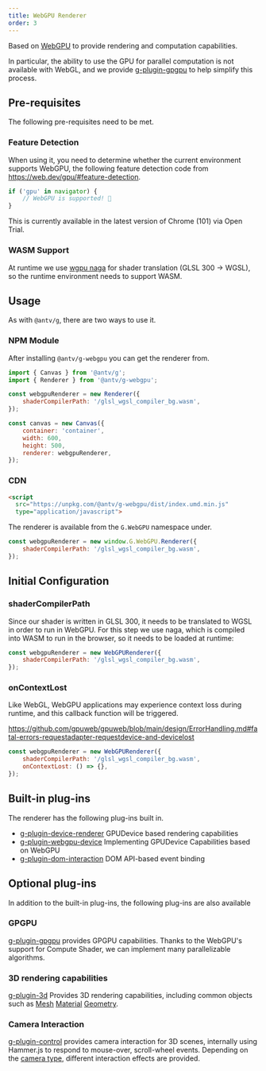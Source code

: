 ```yaml
---
title: WebGPU Renderer
order: 3
---
```


Based on [WebGPU](https://www.w3.org/TR/webgpu/) to provide rendering and computation capabilities.

In particular, the ability to use the GPU for parallel computation is not available with WebGL, and we provide [g-plugin-gpgpu](/en/plugins/gpgpu) to help simplify this process.

## Pre-requisites

The following pre-requisites need to be met.

### Feature Detection

When using it, you need to determine whether the current environment supports WebGPU, the following feature detection code from <https://web.dev/gpu/#feature-detection>.

```js
if ('gpu' in navigator) {
    // WebGPU is supported! 🎉
}
```

This is currently available in the latest version of Chrome (101) via Open Trial.

### WASM Support

At runtime we use [wgpu naga](https://github.com/gfx-rs/naga) for shader translation (GLSL 300 -> WGSL), so the runtime environment needs to support WASM.

## Usage

As with `@antv/g`, there are two ways to use it.

### NPM Module

After installing `@antv/g-webgpu` you can get the renderer from.

```js
import { Canvas } from '@antv/g';
import { Renderer } from '@antv/g-webgpu';

const webgpuRenderer = new Renderer({
    shaderCompilerPath: '/glsl_wgsl_compiler_bg.wasm',
});

const canvas = new Canvas({
    container: 'container',
    width: 600,
    height: 500,
    renderer: webgpuRenderer,
});
```

### CDN

```html
<script
  src="https://unpkg.com/@antv/g-webgpu/dist/index.umd.min.js"
  type="application/javascript">
```

The renderer is available from the `G.WebGPU` namespace under.

```js
const webgpuRenderer = new window.G.WebGPU.Renderer({
    shaderCompilerPath: '/glsl_wgsl_compiler_bg.wasm',
});
```

## Initial Configuration

### shaderCompilerPath

Since our shader is written in GLSL 300, it needs to be translated to WGSL in order to run in WebGPU. For this step we use naga, which is compiled into WASM to run in the browser, so it needs to be loaded at runtime:

```js
const webgpuRenderer = new WebGPURenderer({
    shaderCompilerPath: '/glsl_wgsl_compiler_bg.wasm',
});
```

### onContextLost

Like WebGL, WebGPU applications may experience context loss during runtime, and this callback function will be triggered.

<https://github.com/gpuweb/gpuweb/blob/main/design/ErrorHandling.md#fatal-errors-requestadapter-requestdevice-and-devicelost>

```js
const webgpuRenderer = new WebGPURenderer({
    shaderCompilerPath: '/glsl_wgsl_compiler_bg.wasm',
    onContextLost: () => {},
});
```

## Built-in plug-ins

The renderer has the following plug-ins built in.

- [g-plugin-device-renderer](/en/plugins/device-renderer) GPUDevice based rendering capabilities
- [g-plugin-webgpu-device](/en/plugins/device-renderer) Implementing GPUDevice Capabilities based on WebGPU
- [g-plugin-dom-interaction](/en/plugins/dom-interaction) DOM API-based event binding

## Optional plug-ins

In addition to the built-in plug-ins, the following plug-ins are also available

### GPGPU

[g-plugin-gpgpu](/en/plugins/gpgpu) provides GPGPU capabilities. Thanks to the WebGPU's support for Compute Shader, we can implement many parallelizable algorithms.

### 3D rendering capabilities

[g-plugin-3d](/en/plugins/3d) Provides 3D rendering capabilities, including common objects such as [Mesh](/en/api/3d/mesh) [Material](/en/api/3d/material) [Geometry](/en/api/3d/geometry).

### Camera Interaction

[g-plugin-control](/en/plugins/control) provides camera interaction for 3D scenes, internally using Hammer.js to respond to mouse-over, scroll-wheel events. Depending on the [camera type](/en/api/camera/intro), different interaction effects are provided.
